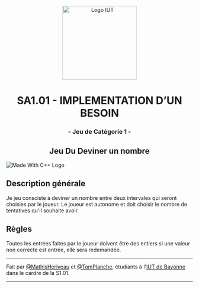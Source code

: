 
<p align="center">
    <img width="200" src="https://www.iutbayonne.univ-pau.fr/sites/all/themes/iutbay/logo-black.png" alt="Logo IUT" link="https://www.iutbayonne.univ-pau.fr">
</p>

<h1 align="center">SA1.01 - IMPLEMENTATION D’UN BESOIN</h1>
<h3 align="center">- Jeu de Catégorie 1 -</h3>
<h2 align="center">Jeu Du Deviner un nombre </h2>

<p>
    <img src="https://forthebadge.com/images/badges/made-with-c-plus-plus.svg" alt="Made With C++ Logo" link="https://en.wikipedia.org/wiki/C%2B%2B">
</p>

## Description générale

Je jeu consciste à deviner un nombre entre deux intervales qui seront choisies par le joueur. Le joueur est autonome et doit choisir le nombre de tentatives qu'il souhaite avoir.

## Règles

Toutes les entrées faites par le joueur doivent être des entiers si une valeur non correcte est entrée, elle sera redemandée.

<hr>

Fait par [@MathisHeriveau](https://github.com/Relaxboum) et [@TomPlanche](https://github.com/TomPlanche), étudiants à l'[IUT de Bayonne](https://www.iutbayonne.univ-pau.fr) dans le cardre de la S1.01.

<hr>